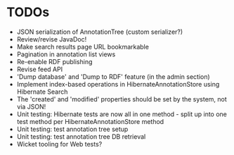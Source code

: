 # TODOs

* JSON serialization of AnnotationTree (custom serializer?)
* Review/revise JavaDoc!
* Make search results page URL bookmarkable
* Pagination in annotation list views
* Re-enable RDF publishing
* Revise feed API
* 'Dump database' and 'Dump to RDF' feature (in the admin section)
* Implement index-based operations in HibernateAnnotationStore using Hibernate Search
* The 'created' and 'modified' properties should be set by the system, not via JSON!
* Unit testing: Hibernate tests are now all in one method - split up into one test method per
  HibernateAnnotationStore method
* Unit testing: test annotation tree setup
* Unit testing: test annotation tree DB retrieval
* Wicket tooling for Web tests?

